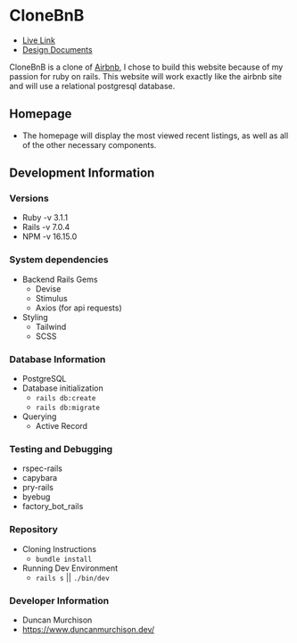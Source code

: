 # CloneBnB
- [Live Link](herokuapp.com)
- [Design Documents](https://github.com/dmurchison/clonebnb_app/wiki)

CloneBnB is a clone of [Airbnb](https://www.airbnb.com/), I chose to build this website because of my passion for ruby on rails. This website will work exactly like the airbnb site and will use a relational postgresql database.

## Homepage
- The homepage will display the most viewed recent listings, as well as all of the other necessary components.

## Development Information
### Versions
- Ruby -v 3.1.1
- Rails -v 7.0.4
- NPM -v 16.15.0

### System dependencies
- Backend Rails Gems
  - Devise
  - Stimulus
  - Axios (for api requests)
- Styling
  - Tailwind
  - SCSS

### Database Information
- PostgreSQL
- Database initialization
  - `rails db:create`
  - `rails db:migrate`
- Querying
  - Active Record

### Testing and Debugging
- rspec-rails
- capybara
- pry-rails
- byebug
- factory_bot_rails

### Repository
- Cloning Instructions
  - `bundle install`
- Running Dev Environment
  - `rails s` || `./bin/dev`

### Developer Information
- Duncan Murchison
- https://www.duncanmurchison.dev/
  
